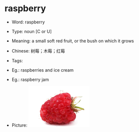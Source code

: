 # raspberry

- Word: raspberry

- Type: noun [C or U]
- Meaning: a small soft red fruit, or the bush on which it grows
- Chinese: 树莓；木莓；红莓
- Tags: 
- Eg.: raspberries and ice cream
- Eg.: raspberry jam
- Picture: ![raspberry](images/raspberry.jpg)

